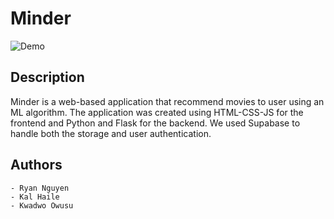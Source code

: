# Minder

![Demo](static/images/Minder.gif)





## Description

Minder is a web-based application that recommend movies to user using an ML algorithm. The application was created using HTML-CSS-JS for the frontend and Python and Flask for the backend. We used Supabase to handle both the storage and user authentication. 

## Authors

    - Ryan Nguyen
    - Kal Haile
    - Kwadwo Owusu
